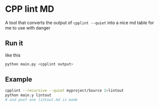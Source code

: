 # CPP lint MD
A tool that converts the output of `cpplint --quiet` into a nice md table for me to use with danger

## Run it 
like this
```bash
python main.py <cpplint output>
```

## Example
```bash
cpplint --recursive --quiet myproject/Source 2>lintout
python main.y lintout
# and poof one lintout.md is made
```